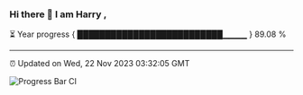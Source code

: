### Hi there 👋 I am Harry , 

⏳ Year progress { ██████████████████████████▁▁▁▁ } 89.08 %

---

⏰ Updated on Wed, 22 Nov 2023 03:32:05 GMT

![Progress Bar CI](https://github.com/duykhang68/duykhang68/workflows/Progress%20Bar%20CI/badge.svg)

